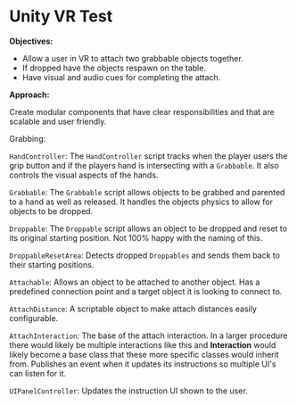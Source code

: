 # Unity VR Test

**Objectives:**

* Allow a user in VR to attach two grabbable objects together.
* If dropped have the objects respawn on the table.
* Have visual and audio cues for completing the attach.

**Approach:**

Create modular components that have clear responsibilities and that are scalable and user friendly.

Grabbing:

`HandController`: The `HandController` script tracks when the player users the grip button and if the players hand is intersecting with a `Grabbable`. It also controls the visual aspects of the hands.

`Grabbable`: The `Grabbable` script allows objects to be grabbed and parented to a hand as well as released. It handles the objects physics to allow for objects to be dropped.

`Droppable`: The `Droppable` script allows an object to be dropped and reset to its original starting position. Not 100% happy with the naming of this.

`DroppableResetArea`: Detects dropped `Droppables` and sends them back to their starting positions.

`Attachable`: Allows an object to be attached to another object. Has a predefined connection point and a target object it is looking to connect to. 

`AttachDistance`: A scriptable object to make attach distances easily configurable.

`AttachInteraction`: The base of the attach interaction. In a larger procedure there would likely be multiple interactions like this and **Interaction** would likely become a base class that these more specific classes would inherit from. Publishes an event when it updates its instructions so multiple UI's can listen for it.

`UIPanelController`: Updates the instruction UI shown to the user.




